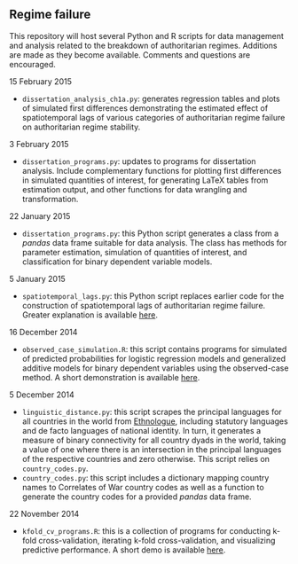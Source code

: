 ## Regime failure

This repository will host several Python and R scripts for data management and analysis related to the breakdown of authoritarian regimes. Additions are made as they become available. Comments and questions are encouraged. 

15 February 2015

- `dissertation_analysis_ch1a.py`: generates regression tables and plots of simulated first differences demonstrating the estimated effect of spatiotemporal lags of various categories of authoritarian regime failure on authoritarian regime stability. 

3 February 2015

- `dissertation_programs.py`: updates to programs for dissertation analysis. Include complementary functions for plotting first differences in simulated quantities of interest, for generating LaTeX tables from estimation output, and other functions for data wrangling and transformation.

22 January 2015

- `dissertation_programs.py`: this Python script generates a class from a *pandas* data frame suitable for data analysis. The class has methods for parameter estimation, simulation of quantities of interest, and classification for binary dependent variable models. 

5 January 2015

- `spatiotemporal_lags.py`: this Python script replaces earlier code for the construction of spatiotemporal lags of authoritarian regime failure. Greater explanation is available [here](http://www.thomaswbrawner.com/spatiotemporal-lags.html 'Spatial lags explanation').

16 December 2014

- `observed_case_simulation.R`: this script contains programs for simulated of predicted probabilities for logistic regression models and generalized additive models for binary dependent variables using the observed-case method. A short demonstration is available [here](http://www.thomaswbrawner.com/simulation.html 'Simulation demo').

5 December 2014

- `linguistic_distance.py`: this script scrapes the principal languages for all countries in the world from [Ethnologue](http://www.ethnologue.com/ 'Ethnologue: Languages of the World'), including statutory languages and de facto languages of national identity. In turn, it generates a measure of binary connectivity for all country dyads in the world, taking a value of one where there is an intersection in the principal languages of the respective countries and zero otherwise. This script relies on `country_codes.py`. 
- `country_codes.py`: this script includes a dictionary mapping country names to Correlates of War country codes as well as a function to generate the country codes for a provided *pandas* data frame. 

22 November 2014

- `kfold_cv_programs.R`: this is a collection of programs for conducting k-fold cross-validation, iterating k-fold cross-validation, and visualizing predictive performance. A short demo is available [here](http://www.thomaswbrawner.com/cross-validation.html 'k-fold CV demo').
 


